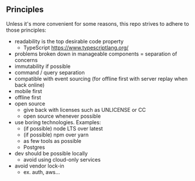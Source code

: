 
## Principles

Unless it's more convenient for some reasons, this repo strives to adhere to those principles:

* readability is the top desirable code property
  * TypeScript https://www.typescriptlang.org/
* problems broken down in manageable components = separation of concerns
* immutability if possible
* command / query separation
* compatible with event sourcing (for offline first with server replay when back online)
* mobile first
* offline first
* open source
  * give back with licenses such as UNLICENSE or CC
  * open source whenever possible
* use boring technologies. Examples:
  * (if possible) node LTS over latest
  * (if possible) npm over yarn
  * as few tools as possible
  * Postgres
* dev should be possible locally
  * avoid using cloud-only services
* avoid vendor lock-in
  * ex. auth, aws...

